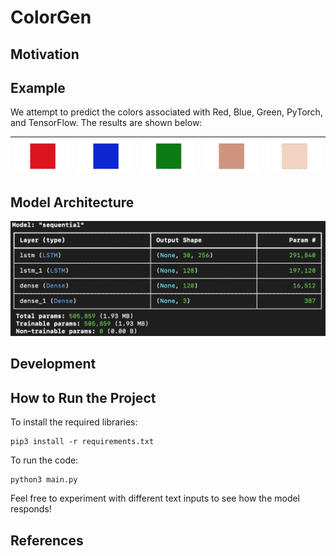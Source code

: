 # ColorGen

## Motivation

## Example
We attempt to predict the colors associated with Red, Blue, Green, PyTorch, and TensorFlow. The results are shown below:

| ![](/images/red.png) | ![](/images/blue.png) | ![](/images/green.png) | ![](/images/pytorch.png) | ![](/images/tensorflow.png) |
|:--------------------:|:--------------------:|:--------------------:|:--------------------:|:--------------------:|

## Model Architecture
![](/images/model.png)

## Development

## How to Run the Project
To install the required libraries:
```
pip3 install -r requirements.txt
```
To run the code:
```
python3 main.py
```
Feel free to experiment with different text inputs to see how the model responds!

## References
